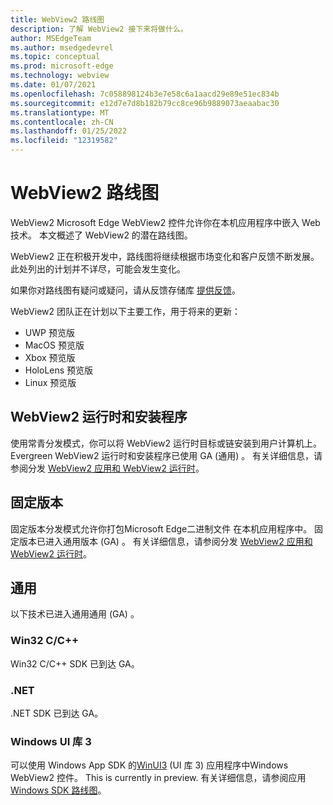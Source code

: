 ```yaml
---
title: WebView2 路线图
description: 了解 WebView2 接下来将做什么。
author: MSEdgeTeam
ms.author: msedgedevrel
ms.topic: conceptual
ms.prod: microsoft-edge
ms.technology: webview
ms.date: 01/07/2021
ms.openlocfilehash: 7c058898124b3e7e58c6a1aacd29e89e51ec834b
ms.sourcegitcommit: e12d7e7d8b182b79cc8ce96b9889073aeaabac30
ms.translationtype: MT
ms.contentlocale: zh-CN
ms.lasthandoff: 01/25/2022
ms.locfileid: "12319582"
---
```

# <a name="webview2-roadmap"></a>WebView2 路线图

WebView2 Microsoft Edge WebView2 控件允许你在本机应用程序中嵌入 Web 技术。  本文概述了 WebView2 的潜在路线图。

WebView2 正在积极开发中，路线图将继续根据市场变化和客户反馈不断发展。  此处列出的计划并不详尽，可能会发生变化。

如果你对路线图有疑问或疑问，请从反馈存储库 [提供反馈](https://github.com/MicrosoftEdge/WebViewFeedback)。

WebView2 团队正在计划以下主要工作，用于将来的更新：

* UWP 预览版
* MacOS 预览版
* Xbox 预览版
* HoloLens 预览版
* Linux 预览版


<!-- ====================================================================== -->
## <a name="webview2-runtime-and-installer"></a>WebView2 运行时和安装程序

使用常青分发模式，你可以将 WebView2 运行时目标或链安装到用户计算机上。  Evergreen WebView2 运行时和安装程序已使用 GA (通用) 。  有关详细信息，请参阅分发 [WebView2 应用和 WebView2 运行时](./concepts/distribution.md)。


<!-- ====================================================================== -->
## <a name="fixed-version"></a>固定版本

固定版本分发模式允许你打包Microsoft Edge二进制文件 <!--(a specific version of the WebView2 Runtime)--> 在本机应用程序中。  固定版本已进入通用版本 (GA) 。  有关详细信息，请参阅分发 [WebView2 应用和 WebView2 运行时](./concepts/distribution.md)。


<!-- ====================================================================== -->
## <a name="general-availability"></a>通用

以下技术已进入通用通用 (GA) 。

### <a name="win32-cc"></a>Win32 C/C++

Win32 C/C++ SDK 已到达 GA。

### <a name="net"></a>.NET

.NET SDK 已到达 GA。

### <a name="windows-ui-library-3"></a>Windows UI 库 3

可以使用 Windows App SDK 的[WinUI3](/uwp/toolkits/winui3/index) (UI 库 3) 应用程序中Windows WebView2 控件。  This is currently in preview. 有关详细信息，请参阅应用[Windows SDK 路线图](https://github.com/microsoft/WindowsAppSDK/blob/main/docs/roadmap.md)。
